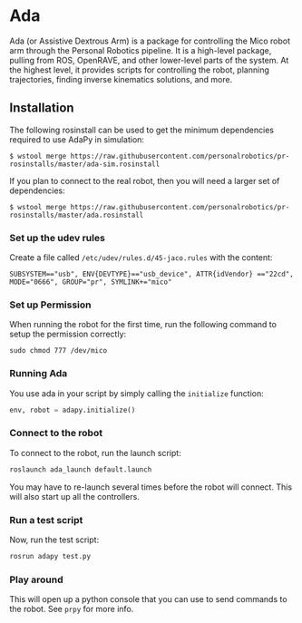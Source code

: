 # Ada
Ada (or Assistive Dextrous Arm) is a package for controlling the Mico robot arm through the Personal Robotics pipeline. It is a high-level package, pulling from ROS, OpenRAVE, and other lower-level parts of the system. At the highest level, it provides scripts for controlling the robot, planning trajectories, finding inverse kinematics solutions, and more.

## Installation ##
The following rosinstall can be used to get the minimum dependencies required
to use AdaPy in simulation:
```shell
$ wstool merge https://raw.githubusercontent.com/personalrobotics/pr-rosinstalls/master/ada-sim.rosinstall
```
If you plan to connect to the real robot, then you will need a larger set of
dependencies:
```shell
$ wstool merge https://raw.githubusercontent.com/personalrobotics/pr-rosinstalls/master/ada.rosinstall
```

### Set up the udev rules ###

Create a file called `/etc/udev/rules.d/45-jaco.rules` with the content:

```
SUBSYSTEM=="usb", ENV{DEVTYPE}=="usb_device", ATTR{idVendor} =="22cd", MODE="0666", GROUP="pr", SYMLINK+="mico"
```
### Set up Permission ###

When running the robot for the first time, run the following command to setup the permission correctly:

```
sudo chmod 777 /dev/mico
```

### Running Ada ###
You use ada in your script by simply calling the ``initialize`` function:

```python
env, robot = adapy.initialize()
```

### Connect to the robot ###

To connect to the robot, run the launch script:

```bash
roslaunch ada_launch default.launch
```
  
You may have to re-launch several times before the robot will connect. This will also start up all the controllers.
  
### Run a test script ###

Now, run the test script:
   
```bash
rosrun adapy test.py
```

### Play around ###

This will open up a python console that you can use to send commands to the robot. See `prpy` for more info.

